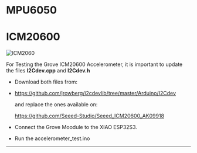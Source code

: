 # MPU6050

# ICM20600
![ICM2060](https://github.com/Mjrovai/XIAO-ESP32S3-Sense/blob/db13cef54ed5b05a4eebacae4e25bde7122f3e4e/IMU/images/Grove-ICM2060.jpg)

For Testing the Grove ICM20600 Accelerometer, it is important to update the files **I2Cdev.cpp** and **I2Cdev.h**
 - Download both files from: 
  - https://github.com/jrowberg/i2cdevlib/tree/master/Arduino/I2Cdev
    
    and replace the ones available on:
    
    https://github.com/Seeed-Studio/Seeed_ICM20600_AK09918
 
- Connect the Grove Moodule to the XIAO ESP32S3.

- Run the accelerometer_test.ino
---
